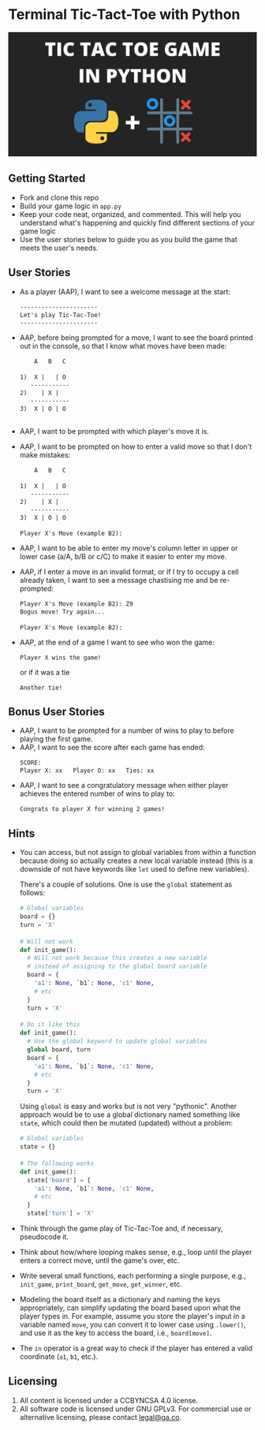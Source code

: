 # Terminal Tic-Tact-Toe with Python
<p align="center"><img src="./repo_banner.png" /></p>


## Getting Started
- Fork and clone this repo
- Build your game logic in `app.py`
- Keep your code neat, organized, and commented. This will help you understand what's happening and quickly find different sections of your game logic
- Use the user stories below to guide you as you build the game that meets the user's needs.


## User Stories
- As a player (AAP), I want to see a welcome message at the start:
	```
	----------------------
	Let's play Tic-Tac-Toe!
	----------------------
	```
- AAP, before being prompted for a move, I want to see the board printed out in the console, so that I know what moves have been made:
	```
	    A   B   C
	
	1)  X |   | O 
	   -----------
	2)    | X |  
	   -----------
	3)  X | O | O 
	  
	```
- AAP, I want to be prompted with which player's move it is.
- AAP, I want to be prompted on how to enter a valid move so that I don't make mistakes:
	```
	    A   B   C
	
	1)  X |   | O 
	   -----------
	2)    | X |  
	   -----------
	3)  X | O | O 
	
	Player X's Move (example B2):  
	``` 
- AAP, I want to be able to enter my move's column letter in upper or lower case (a/A, b/B or c/C) to make it easier to enter my move.
- AAP, if I enter a move in an invalid format, or if I try to occupy a cell already taken, I want to see a message chastising me and be re-prompted:
	```
	Player X's Move (example B2): Z9
	Bogus move! Try again...
	
	Player X's Move (example B2):
	```
- AAP, at the end of a game I want to see who won the game:
	```
	Player X wins the game!
	```
	or if it was a tie
	
	```
	Another tie!
	```


## Bonus User Stories
- AAP, I want to be prompted for a number of wins to play to before playing the first game.
- AAP, I want to see the score after each game has ended:
	```
	SCORE:
	Player X: xx   Player O: xx   Ties: xx
	```
- AAP, I want to see a congratulatory message when either player achieves the entered number of wins to play to:
	```
	Congrats to player X for winning 2 games!
	```


## Hints
- You can access, but not assign to global variables from within a function because doing so actually creates a new local variable instead (this is a downside of not have keywords like `let` used to define new variables).

	There's a couple of solutions.  One is use the `global` statement as follows:
	```python
	# Global variables
	board = {}
	turn = 'X'
	
	# Will not work
	def init_game():
	  # Will not work because this creates a new variable
	  # instead of assigning to the global board variable
	  board = {
	  	'a1': None, `b1`: None, 'c1' None,
	  	# etc
	  }
	  turn = 'X'
	  
	# Do it like this
	def init_game():
	  # Use the global keyword to update global variables
	  global board, turn
	  board = {
	  	'a1': None, `b1`: None, 'c1' None,
	  	# etc
	  }
	  turn = 'X'
	```
	
	Using `global` is easy and works but is not very "pythonic". Another approach would be to use a global dictionary named something like `state`, which could then be mutated (updated) without a problem:
	```python
	# Global variables
	state = {}
	
	# The following works
	def init_game():
	  state['board'] = {
	  	'a1': None, `b1`: None, 'c1' None,
	  	# etc
	  }
	  state['turn'] = 'X'
	```
- Think through the game play of Tic-Tac-Toe and, if necessary, pseudocode it.
- Think about how/where looping makes sense, e.g., loop until the player enters a correct move, until the game's over, etc.
- Write several small functions, each performing a single purpose, e.g., `init_game`, `print_board`, `get_move`, `get_winner`, etc.
- Modeling the board itself as a dictionary and naming the keys appropriately, can simplify updating the board based upon what the player types in. For example, assume you store the player's input in a variable named `move`, you can convert it to lower case using `.lower()`, and use it as the key to access the board, i.e., `board[move]`.
- The `in` operator is a great way to check if the player has entered a valid coordinate (`a1`, `b1`, etc.).


## Licensing
1. All content is licensed under a CC­BY­NC­SA 4.0 license.
2. All software code is licensed under GNU GPLv3. For commercial use or alternative licensing, please contact legal@ga.co.
